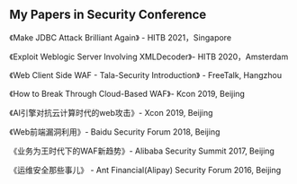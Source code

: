 ## My Papers in Security Conference
《Make JDBC Attack Brilliant Again》 - HITB 2021，Singapore

《Exploit Weblogic Server Involving XMLDecoder》- HITB 2020，Amsterdam

《Web Client Side WAF - Tala-Security Introduction》 - FreeTalk, Hangzhou

《How to Break Through Cloud-Based WAF》- Kcon 2019, Beijing
 
《AI引擎对抗云计算时代的web攻击》- Xcon 2019, Beijing

《Web前端漏洞利用》- Baidu Security Forum 2018, Beijing

《业务为王时代下的WAF新趋势》- Alibaba Security Summit 2017, Beijing

《运维安全那些事儿》 - Ant Financial(Alipay) Security Forum 2016, Beijing
